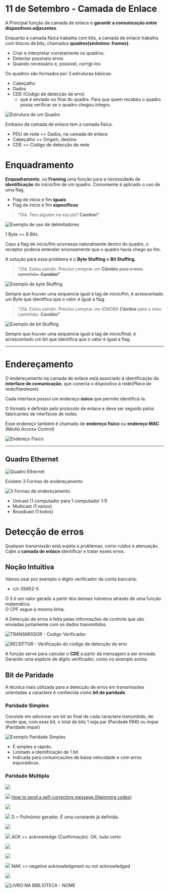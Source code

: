 # 11 de Setembro - Camada de Enlace

A Principal função da camada de enlace é **garantir a comunicação entre dispositivos adjacentes**.

Enquanto a camada física trabalha com bits, a camada de enlace trabalha com blocos de bits, chamados **quadros(sinônimo: frames)**.

- Criar e interpretar corretamente os quadros.
- Detectar possíveis erros
- Quando necessário e, possível, corrigi-los

Os quadros são formados por 3 estruturas básicas:
- Cabeçalho
- Dados
- CDE (Código de detecção de erro)
  - que é enviado no final do quadro. Para que quem recebeu o quadro possa verificar se o quadro chegou íntegro.

![Estrutura de um Quadro](../_images/11-09/print-003.png)

Embaixo da camada de enlace tem a camada física.

- PDU de rede    == Dados, na camada de enlace
- Cabeçalho      == Origem, destino
- CDE            == Código de detecção de rede

# Enquadramento
**Enquadramento**, ou **Framing** uma função para a necessidade de **identificação** de início/fim de um quadro. Comumente é aplicado o uso de uma flag.
- Flag de início e fim **iguais**
- Flag de início e fim **específicos**

>"Olá. Tem alguém na escuta? **Cambio!**"

![Exemplo de uso de delimitadores](../_images/11-09/print-005.png)

1 Byte == 8 Bits


Caso a flag de início/fim ocorresse naturalmente dentro do quadro, o receptor poderia entender erroneamente que o quadro havia chego ao fim.

A solução para esse problema é o **Byte Stuffing** e **Bit Stuffing**.

> "Olá. Estou saindo. Preciso comprar um **Câmbio** ~~para o meu caminhão. **Cambio!**~~"

![Exemplo de byte Stuffing](../_images/11-09/print-007.png)

Sempre que houver uma sequencia igual à tag de inicio/fim, é acrescentado um Byte que identifica que o valor é igual a flag.

> "Olá. Estou saindo. Preciso comprar um *IGNORA* **Câmbio** para o meu caminhão. **Cambio!**"

![Exemplo de bit Stuffing](../_images/11-09/print-008.png)

Sempre que houver uma sequencia igual à tag de inicio/final, é acrescentado um bit que identifica que o valor é igual a flag.

---
# Endereçamento
O endereçamento na camada de enlace está associado à identificação da **interface de comunicação**, que conecta o dispositivo à rede(*Placa de rede/Hardware*).

Cada interface possui um endereço **único** que permite identificá-la.

O formato é definido pelo protocolo de enlace e deve ser seguido pelos fabricantes de interfaces de redes.

Esse endereço também é chamado de **endereço físico** ou **endereço MAC** (*Media Access Control*)

![Endereço Físico](../_images/11-09/print-010.png)

---
## Quadro Ethernet

![Quadro Ethernet](../_images/11-09/print-011.png)

Existem 3 Formas de endereçamento

![3 Formas de endereçamento](../_images/11-09/print-012.png)

- Unicast (1 computador para 1 computador 1:1)
- Multicast (1:varios)
- Broadcast (1:todos)


# Detecção de erros
Qualquer transmissão está sujeita a problemas, como ruídos e atenuação. Cabe a **camada de enlace** identificar e tratar esses erros.

## Noção Intuitiva
Vamos usar por exemplo o dígito verificador de conta bancária:
- c/c 05652-5

O *5* é um valor gerado a partir dos demais números através de uma função matemática.  
O CPF segue a mesma linha.

A Detecção de erros é feita pelas informações de controle que são enviadas juntamente com os dados transmitidos.

![TRANSMISSOR - Codigo Verificador ](../_images/11-09/print-016.png)

![RECEPTOR - Verificação do código de detecção de erro](../_images/11-09/print-017.png)

A função serve para calcular o **CDE** a partir da mensagem a ser enviada. Gerando uma espécie de dígito verificador, como no exemplo acima.
 
## Bit de Paridade
A técnica mais utilizada para a detecção de erros em transmissões orientadas a caractere é conhecida como **bit de paridade**.

### Paridade Simples
Consiste em adicionar um bit ao final de cada caractere transmitido, de modo que, com esse bit, o total de bits 1 seja par (Paridade PAR) ou ímpar (Paridade ímpar)

![Exemplo Paridade Simples](../_images/11-09/print-020.png)

- É simples e rápido.
- Limitado a identificação de 1 bit
- Indicada para comunicações de baixa velocidade e com erros esporádicos. 

### Paridade Múltipla

![](../_images/11-09/print-022.png)

![](../_images/11-09/print-023.png)
[How to send a self-correcting message (Hamming codes)](https://www.youtube.com/watch?v=X8jsijhllIA&ab_channel=3Blue1Brown)

![](../_images/11-09/print-024.png)

![](../_images/11-09/print-025.png)
D = Polinômio gerador. É uma constante já definida.

![](../_images/11-09/print-026.png)

![](../_images/11-09/print-027.png)
ACK == acknowledge (Confirmação).  OK, tudo certo

![](../_images/11-09/print-028.png)

![](../_images/11-09/print-029.png)

![](../_images/11-09/print-030.png)
NAK == negative acknowledgment ou not acknowledged

![](../_images/11-09/print-031.png)

![LIVRO NA BIBLIOTECA - NOME](../_images/11-09/print-032.png)

